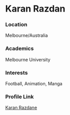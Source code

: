 # Karan Razdan

### Location

Melbourne/Australia

### Academics

Melbourne University

### Interests

Football, Animation, Manga

### Profile Link

[Karan Razdane](https://github.com/karanrazdan)